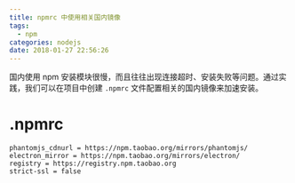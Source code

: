 ```yaml
---
title: npmrc 中使用相关国内镜像
tags:
  - npm
categories: nodejs
date: 2018-01-27 22:56:26
---
```



国内使用 npm 安装模块很慢，而且往往出现连接超时、安装失败等问题。通过实践，我们可以在项目中创建 `.npmrc` 文件配置相关的国内镜像来加速安装。

<!--more-->

# .npmrc

```
phantomjs_cdnurl = https://npm.taobao.org/mirrors/phantomjs/
electron_mirror = https://npm.taobao.org/mirrors/electron/
registry = https://registry.npm.taobao.org
strict-ssl = false
```
